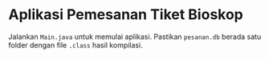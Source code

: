 # Aplikasi Pemesanan Tiket Bioskop

Jalankan `Main.java` untuk memulai aplikasi.
Pastikan `pesanan.db` berada satu folder dengan file `.class` hasil kompilasi.